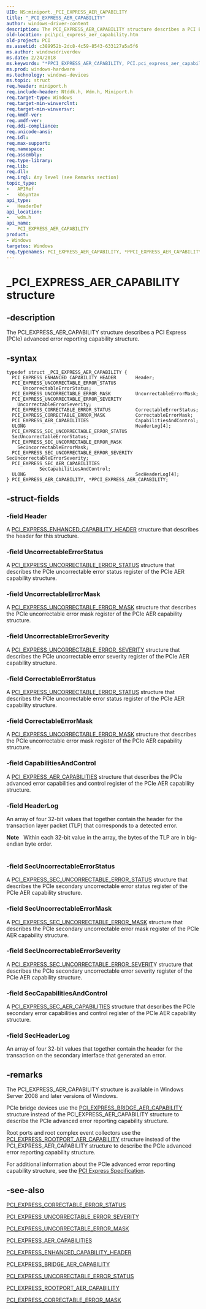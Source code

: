 ```yaml
---
UID: NS:miniport._PCI_EXPRESS_AER_CAPABILITY
title: "_PCI_EXPRESS_AER_CAPABILITY"
author: windows-driver-content
description: The PCI_EXPRESS_AER_CAPABILITY structure describes a PCI Express (PCIe) advanced error reporting capability structure.
old-location: pci\pci_express_aer_capability.htm
old-project: PCI
ms.assetid: c389952b-2dc8-4c59-8543-633127a5a5f6
ms.author: windowsdriverdev
ms.date: 2/24/2018
ms.keywords: "*PPCI_EXPRESS_AER_CAPABILITY, PCI.pci_express_aer_capability, PCI_EXPRESS_AER_CAPABILITY, PCI_EXPRESS_AER_CAPABILITY structure [Buses], PPCI_EXPRESS_AER_CAPABILITY, PPCI_EXPRESS_AER_CAPABILITY structure pointer [Buses], _PCI_EXPRESS_AER_CAPABILITY, pci_struct_b9447d2e-502f-45f0-8851-ced834748798.xml, wdm/PCI_EXPRESS_AER_CAPABILITY, wdm/PPCI_EXPRESS_AER_CAPABILITY"
ms.prod: windows-hardware
ms.technology: windows-devices
ms.topic: struct
req.header: miniport.h
req.include-header: Ntddk.h, Wdm.h, Miniport.h
req.target-type: Windows
req.target-min-winverclnt: 
req.target-min-winversvr: 
req.kmdf-ver: 
req.umdf-ver: 
req.ddi-compliance: 
req.unicode-ansi: 
req.idl: 
req.max-support: 
req.namespace: 
req.assembly: 
req.type-library: 
req.lib: 
req.dll: 
req.irql: Any level (see Remarks section)
topic_type:
-	APIRef
-	kbSyntax
api_type:
-	HeaderDef
api_location:
-	wdm.h
api_name:
-	PCI_EXPRESS_AER_CAPABILITY
product:
- Windows
targetos: Windows
req.typenames: PCI_EXPRESS_AER_CAPABILITY, *PPCI_EXPRESS_AER_CAPABILITY
---
```


# _PCI_EXPRESS_AER_CAPABILITY structure


## -description


The PCI_EXPRESS_AER_CAPABILITY structure describes a PCI Express (PCIe) advanced error reporting capability structure.


## -syntax


````
typedef struct _PCI_EXPRESS_AER_CAPABILITY {
  PCI_EXPRESS_ENHANCED_CAPABILITY_HEADER       Header;
  PCI_EXPRESS_UNCORRECTABLE_ERROR_STATUS       UncorrectableErrorStatus;
  PCI_EXPRESS_UNCORRECTABLE_ERROR_MASK         UncorrectableErrorMask;
  PCI_EXPRESS_UNCORRECTABLE_ERROR_SEVERITY     UncorrectableErrorSeverity;
  PCI_EXPRESS_CORRECTABLE_ERROR_STATUS         CorrectableErrorStatus;
  PCI_EXPRESS_CORRECTABLE_ERROR_MASK           CorrectableErrorMask;
  PCI_EXPRESS_AER_CAPABILITIES                 CapabilitiesAndControl;
  ULONG                                        HeaderLog[4];
  PCI_EXPRESS_SEC_UNCORRECTABLE_ERROR_STATUS   SecUncorrectableErrorStatus;
  PCI_EXPRESS_SEC_UNCORRECTABLE_ERROR_MASK     SecUncorrectableErrorMask;
  PCI_EXPRESS_SEC_UNCORRECTABLE_ERROR_SEVERITY SecUncorrectableErrorSeverity;
  PCI_EXPRESS_SEC_AER_CAPABILITIES             SecCapabilitiesAndControl;
  ULONG                                        SecHeaderLog[4];
} PCI_EXPRESS_AER_CAPABILITY, *PPCI_EXPRESS_AER_CAPABILITY;
````


## -struct-fields




### -field Header

A <a href="https://msdn.microsoft.com/library/windows/hardware/ff537466">PCI_EXPRESS_ENHANCED_CAPABILITY_HEADER</a> structure that describes the header for this structure.


### -field UncorrectableErrorStatus

A <a href="https://msdn.microsoft.com/library/windows/hardware/ff537572">PCI_EXPRESS_UNCORRECTABLE_ERROR_STATUS</a> structure that describes the PCIe uncorrectable error status register of the PCIe AER capability structure.


### -field UncorrectableErrorMask

A <a href="https://msdn.microsoft.com/library/windows/hardware/ff537567">PCI_EXPRESS_UNCORRECTABLE_ERROR_MASK</a> structure that describes the PCIe uncorrectable error mask register of the PCIe AER capability structure.


### -field UncorrectableErrorSeverity

A <a href="https://msdn.microsoft.com/library/windows/hardware/ff537570">PCI_EXPRESS_UNCORRECTABLE_ERROR_SEVERITY</a> structure that describes the PCIe uncorrectable error severity register of the PCIe AER capability structure.


### -field CorrectableErrorStatus

A <a href="https://msdn.microsoft.com/library/windows/hardware/ff537572">PCI_EXPRESS_UNCORRECTABLE_ERROR_STATUS</a> structure that describes the PCIe uncorrectable error status register of the PCIe AER capability structure.


### -field CorrectableErrorMask

A <a href="https://msdn.microsoft.com/library/windows/hardware/ff537567">PCI_EXPRESS_UNCORRECTABLE_ERROR_MASK</a> structure that describes the PCIe uncorrectable error mask register of the PCIe AER capability structure.


### -field CapabilitiesAndControl

A <a href="https://msdn.microsoft.com/library/windows/hardware/ff537456">PCI_EXPRESS_AER_CAPABILITIES</a> structure that describes the PCIe advanced error capabilities and control register of the PCIe AER capability structure.


### -field HeaderLog

An array of four 32-bit values that together contain the header for the transaction layer packet (TLP) that corresponds to a detected error.

<div class="alert"><b>Note</b>    Within each 32-bit value in the array, the bytes of the TLP are in big-endian byte order.</div>
<div> </div>

### -field SecUncorrectableErrorStatus

A <a href="https://msdn.microsoft.com/library/windows/hardware/ff537556">PCI_EXPRESS_SEC_UNCORRECTABLE_ERROR_STATUS</a> structure that describes the PCIe secondary uncorrectable error status register of the PCIe AER capability structure. 


### -field SecUncorrectableErrorMask

A <a href="https://msdn.microsoft.com/library/windows/hardware/ff537479">PCI_EXPRESS_SEC_UNCORRECTABLE_ERROR_MASK</a> structure that describes the PCIe secondary uncorrectable error mask register of the PCIe AER capability structure. 


### -field SecUncorrectableErrorSeverity

A <a href="https://msdn.microsoft.com/b00aeced-037b-4bc5-97b7-96501262700f">PCI_EXPRESS_SEC_UNCORRECTABLE_ERROR_SEVERIT</a>Y structure that describes the PCIe secondary uncorrectable error severity register of the PCIe AER capability structure. 


### -field SecCapabilitiesAndControl

A <a href="https://msdn.microsoft.com/library/windows/hardware/ff537478">PCI_EXPRESS_SEC_AER_CAPABILITIES</a> structure that describes the PCIe secondary error capabilities and control register of the PCIe AER capability structure. 


### -field SecHeaderLog

An array of four 32-bit values that together contain the header for the transaction on the secondary interface that generated an error. 


## -remarks



The PCI_EXPRESS_AER_CAPABILITY structure is available in Windows Server 2008 and later versions of Windows.

PCIe bridge devices use the <a href="https://msdn.microsoft.com/library/windows/hardware/ff537458">PCI_EXPRESS_BRIDGE_AER_CAPABILITY</a> structure instead of the PCI_EXPRESS_AER_CAPABILITY structure to describe the PCIe advanced error reporting capability structure.

Root ports and root complex event collectors use the <a href="https://msdn.microsoft.com/library/windows/hardware/ff537472">PCI_EXPRESS_ROOTPORT_AER_CAPABILITY</a> structure instead of the PCI_EXPRESS_AER_CAPABILITY structure to describe the PCIe advanced error reporting capability structure.

For additional information about the PCIe advanced error reporting capability structure, see the <a href="http://go.microsoft.com/fwlink/p/?linkid=69486">PCI Express Specification</a>.




## -see-also

<a href="https://msdn.microsoft.com/library/windows/hardware/ff537462">PCI_EXPRESS_CORRECTABLE_ERROR_STATUS</a>



<a href="https://msdn.microsoft.com/library/windows/hardware/ff537570">PCI_EXPRESS_UNCORRECTABLE_ERROR_SEVERITY</a>



<a href="https://msdn.microsoft.com/library/windows/hardware/ff537567">PCI_EXPRESS_UNCORRECTABLE_ERROR_MASK</a>



<a href="https://msdn.microsoft.com/library/windows/hardware/ff537456">PCI_EXPRESS_AER_CAPABILITIES</a>



<a href="https://msdn.microsoft.com/library/windows/hardware/ff537466">PCI_EXPRESS_ENHANCED_CAPABILITY_HEADER</a>



<a href="https://msdn.microsoft.com/library/windows/hardware/ff537458">PCI_EXPRESS_BRIDGE_AER_CAPABILITY</a>



<a href="https://msdn.microsoft.com/library/windows/hardware/ff537572">PCI_EXPRESS_UNCORRECTABLE_ERROR_STATUS</a>



<a href="https://msdn.microsoft.com/library/windows/hardware/ff537472">PCI_EXPRESS_ROOTPORT_AER_CAPABILITY</a>



<a href="https://msdn.microsoft.com/library/windows/hardware/ff537461">PCI_EXPRESS_CORRECTABLE_ERROR_MASK</a>



 

 


